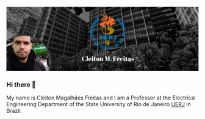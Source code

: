 
[![Header](https://github.com/cleitoncmf/cleitoncmf/blob/master/banner2.png "Header")](http://www.eng.uerj.br/deptos/mostra_prof.php?id=338&print=1)



### Hi there 👋

My name is Cleiton Magalhães Freitas and I am a Professor at the Electrical Engineering Department of the State University of  Rio de Janeiro [UERJ](https://www.uerj.br/) in Brazil.


